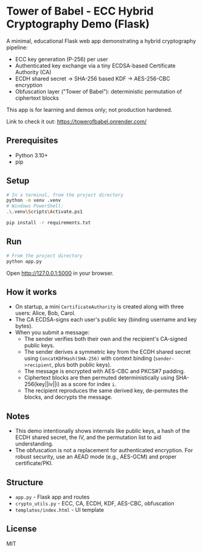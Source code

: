 # Tower of Babel - ECC Hybrid Cryptography Demo (Flask)

A minimal, educational Flask web app demonstrating a hybrid cryptography pipeline:

- ECC key generation (P-256) per user
- Authenticated key exchange via a tiny ECDSA-based Certificate Authority (CA)
- ECDH shared secret -> SHA-256 based KDF -> AES-256-CBC encryption
- Obfuscation layer ("Tower of Babel"): deterministic permutation of ciphertext blocks

This app is for learning and demos only; not production hardened.

Link to check it out:
https://towerofbabel.onrender.com/

## Prerequisites

- Python 3.10+
- pip

## Setup

```bash
# In a terminal, from the project directory
python -m venv .venv
# Windows PowerShell:
.\.venv\Scripts\Activate.ps1

pip install -r requirements.txt
```

## Run

```bash
# From the project directory
python app.py
```

Open http://127.0.0.1:5000 in your browser.

## How it works

- On startup, a mini `CertificateAuthority` is created along with three users: Alice, Bob, Carol.
- The CA ECDSA-signs each user's public key (binding username and key bytes).
- When you submit a message:
  - The sender verifies both their own and the recipient's CA-signed public keys.
  - The sender derives a symmetric key from the ECDH shared secret using `ConcatKDFHash(SHA-256)` with context binding (`sender->recipient`, plus both public keys).
  - The message is encrypted with AES-CBC and PKCS#7 padding.
  - Ciphertext blocks are then permuted deterministically using SHA-256(key||iv||i) as a score for index `i`.
  - The recipient reproduces the same derived key, de-permutes the blocks, and decrypts the message.

## Notes

- This demo intentionally shows internals like public keys, a hash of the ECDH shared secret, the IV, and the permutation list to aid understanding.
- The obfuscation is not a replacement for authenticated encryption. For robust security, use an AEAD mode (e.g., AES-GCM) and proper certificate/PKI.

## Structure

- `app.py` - Flask app and routes
- `crypto_utils.py` - ECC, CA, ECDH, KDF, AES-CBC, obfuscation
- `templates/index.html` - UI template

## License

MIT
